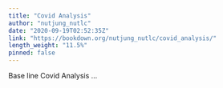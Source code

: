 ```yaml
---
title: "Covid Analysis"
author: "nutjung_nutlc"
date: "2020-09-19T02:52:35Z"
link: "https://bookdown.org/nutjung_nutlc/covid_analysis/"
length_weight: "11.5%"
pinned: false
---
```


Base line Covid Analysis ...
